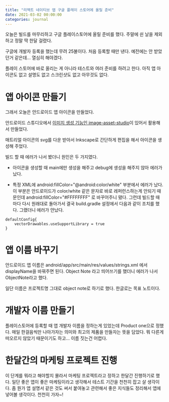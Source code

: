 ```yaml
---
title: "리액트 네이티브 앱 구글 플레이 스토어에 올릴 준비"
date: 2021-03-02 00:00:00
categories: journal
---
```


오늘은 빌드를 마무리하고 구글 플레이스토어에 올릴 준비를 했다. 주말에 쉰 날을 제외하고 정말 딱 한달 걸렸다.

구글에 개발자 등록을 했는데 무려 25불이다. 처음 등록할 때만 낸다. 예전에는 안 받았던거 같은데... 열심히 해야겠다.

플레이 스토어에 바로 올리는 게 아니라 테스트와 여러 준비를 하려고 한다. 아직 앱 아이콘도 없고 설명도 없고 스크린샷도 없고 아무것도 없다.

# 앱 아이콘 만들기

그래서 오늘은 안드로이드 앱 아이콘을 만들었다.

안드로이드 스튜디오에서 [이미지 생성 기능인 image-asset-studio](https://developer.android.com/studio/write/image-asset-studio)이 있어서 활용해서 만들었다.

매트리얼 아이콘의 svg를 다운 받아서 Inkscape로 간단하게 편집을 해서 아이콘을 생성해 주었다.

빌드 할 때 에러가 나서 봤더니 원인은 두 가지였다.

- 아이콘을 생성할 때 main에만 생성을 해주고 debug에 생성을 해주지 않아 에러가 났다.

- 특정 XML에 android:fillColor="@android:color/white" 부분에서 에러가 났다. 이 부분은 안드로이드가 color/white 같은 문자로 바로 레퍼런스하는게 안되기 때문인데 android:fillColor="#FFFFFFFF" 로 바꾸어주니 됐다. 그런데 빌드할 때 마다 다시 원래대로 돌아가서 결국 build.gradle 설정에서 다음과 같이 조치를 했다. 그랬더니 에러가 안났다.

```
defaultConfig{
    vectorDrawables.useSupportLibrary = true
}
```

# 앱 이름 바꾸기

안드로이드 앱 이름은 android/app/src/main/res/values/strings.xml 에서 displayName을 바꿔주면 된다. Object Note 라고 띄어쓰기를 했더니 에러가 나서 ObjectNote라고 했다.

일단 이름은 프로젝트명 그대로 object note로 하기로 했다. 한글로는 목표 노트이다.

# 개발자 이름 만들기

플레이스토어에 등록할 때 앱 개발자 이름을 정하는게 있었는데 Product one으로 정했다. 매일 한걸음씩만 나아가자는 의미와 최고의 제품을 만들자는 뜻을 담았다. 뭐 다른게 떠오르지 않았기 때문이기도 하고... 이름 짓는건 어렵다.

# 한달간의 마케팅 프로젝트 진행

이 단계를 뭐라고 해야할지 몰라서 마케팅 프로젝트라고 정하고 한달간 진행하기로 했다. 일단 좋은 앱이 좋은 마케팅이라고 생각해서 테스트 기간을 천천히 잡고 살 생각이다. 좀 뭔가 앱 설명서 같은 것도 써서 붙여놓고 관련해서 좋은 지식들도 정리해서 앱에 넣어볼 생각이다. 천천히 가자~!
